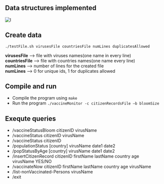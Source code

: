 ## Data structures implemented

![l](https://user-images.githubusercontent.com/20780442/232837990-ea7ffeeb-4947-47a3-ba96-eaab91c5ab93.png)

## Create data

`./testFile.sh virusesFile countriesFile numLines duplicatesAllowed`

**virusesFile**   --> file with viruses names(one name in every line) <br>
**countriesFile** --> file with countries names(one name every line) <br>
**numLines**      --> number of lines for the created file <br>
**numLines**      --> 0 for unique ids, 1 for duplicates allowed <br>

## Compile and run

* Compile the program using `make`
* Run the program `./vaccineMonitor -c citizenRecordsFile –b bloomSize` 

## Exequte queries

* /vaccineStatusBloom citizenID virusName
* /vaccineStatus citizenID virusName
* /vaccineStatus citizenID
* /populationStatus [country] virusName date1 date2
* /popStatusByAge [country] virusName date1 date2
* /insertCitizenRecord citizenID firstName lastName country age virusName YES/NO
* /vaccinateNow citizenID firstName lastName country age virusName
* /list-nonVaccinated-Persons virusName
* /exit
